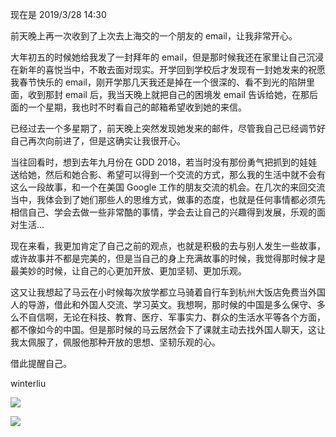现在是 2019/3/28 14:30
  
前天晚上再一次收到了上次去上海交的一个朋友的 email，让我非常开心。

大年初五的时候她给我发了一封拜年的 email，但是那时候我还在家里让自己沉浸在新年的喜悦当中，不敢去面对现实。开学回到学校后才发现有一封她发来的祝愿我春节快乐的 email，刚开学那几天我还是掉在一个很深的、看不到光的陷阱里面，收到那封 email 后，我当天晚上就把自己的困境发 email 告诉给她，在那后面的一个星期，我也时不时看自己的邮箱希望收到她的来信。

已经过去一个多星期了，前天晚上突然发现她发来的邮件，尽管我自己已经调节好自己再次向前进了，但是这确实让我很开心。

当往回看时，想到去年九月份在 GDD 2018，若当时没有那份勇气把抓到的娃娃送给她，然后和她合影、希望可以得到一个交流的方式，那么我的生活中就不会有这么一段故事，和一个在美国 Google 工作的朋友交流的机会。在几次的来回交流当中，我体会到了她们那些人的思维方式，做事的态度，也就是任何事情都必须先相信自己、学会去做一些非常酷的事情，学会去让自己的兴趣得到发展，乐观的面对生活...

现在来看，我更加肯定了自己之前的观点，也就是积极的去与别人发生一些故事，或许故事并不都是完美的，但是当自己的身上充满故事的时候，我觉得那时候才是最美妙的时候，让自己的心更加开放、更加坚韧、更加乐观。

这又让我想起了马云在小时候每次放学都立马骑着自行车到杭州大饭店免费当外国人的导游，借此和外国人交流、学习英文。我想啊，那时候的中国是多么保守、多么不自信啊，无论在科技、教育、医疗、军事实力、群众的生活水平等各个方面，都不像如今的中国。但是那时候的马云居然会下了课就主动去找外国人聊天，这让我太佩服了，佩服他那种开放的思想、坚韧乐观的心。

借此提醒自己。

winterliu   

![](https://winterliublog.oss-cn-beijing.aliyuncs.com/Japanese-Language-Learning/confidence.png)   

![](https://winterliublog.oss-cn-beijing.aliyuncs.com/Japanese-Language-Learning/Maryxia.jpg)
